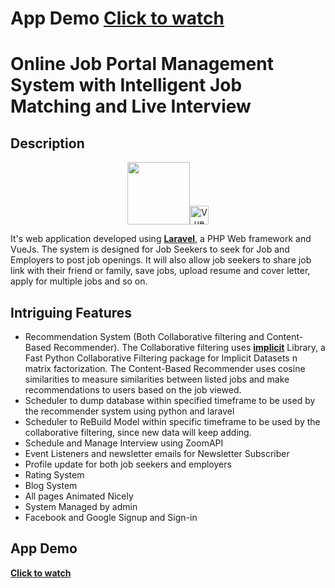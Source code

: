 # App Demo **[Click to watch](https://youtu.be/t54QM77p8BU)**

# Online Job Portal Management System with Intelligent Job Matching and Live Interview

## Description
<p align="center"><a href="https://laravel.com" target="_blank"><img src="https://raw.githubusercontent.com/laravel/art/master/logo-lockup/5%20SVG/2%20CMYK/1%20Full%20Color/laravel-logolockup-cmyk-red.svg" width="100"></a><a href="https://vuejs.org" target="_blank" rel="noopener noreferrer"><img width="30" src="https://vuejs.org/images/logo.png" alt="Vue logo"></a></p>

It's web application developed using **[Laravel](https://laravel.com)**, a PHP Web framework and VueJs. The system is designed for Job Seekers to seek for Job and Employers to post job openings. It will also allow job seekers to share job link with their friend or family, save jobs, upload resume and cover letter, apply for multiple jobs and so on.



## Intriguing Features
* Recommendation System (Both Collaborative filtering and Content-Based Recommender). The Collaborative filtering uses **[implicit](https://github.com/benfred/implicit)** Library, a Fast Python Collaborative Filtering package for Implicit Datasets n matrix factorization. The Content-Based Recommender uses cosine similarities to measure similarities between listed jobs and make recommendations to users based on the job viewed.
* Scheduler to dump database within specified timeframe to be used by the recommender system using python and laravel
* Scheduler to ReBuild Model within specific timeframe to be used by the collaborative filtering, since new data will keep adding.
* Schedule and Manage Interview using ZoomAPI
* Event Listeners and newsletter emails for Newsletter Subscriber
* Profile update for both job seekers and employers
* Rating System
* Blog System
* All pages Animated Nicely
* System Managed by admin
* Facebook and Google Signup and Sign-in

## App Demo

**[Click to watch](https://youtu.be/t54QM77p8BU)**

